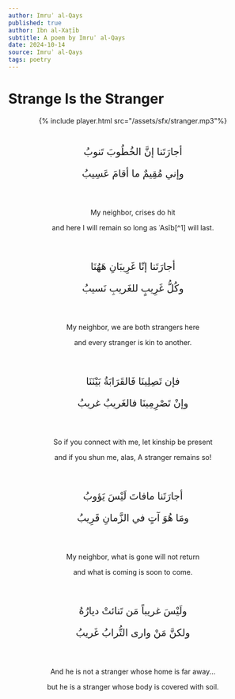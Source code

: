 ```yaml
---
author: Imruʾ al-Qays
published: true
author: Ibn al-Xaṭīb
subtitle: A poem by Imruʾ al-Qays
date: 2024-10-14
source: Imruʾ al-Qays
tags: poetry
---
```


# Strange Is the Stranger

<style>

    .arabic {
        font-size: 20px;
    }
</style>
<div style="margin: 0 0 20px 0; display: flex; justify-content: center; align-items: center;">{% include player.html src="/assets/sfx/stranger.mp3"%}</div>
<div style="margin: 0; display: flex; justify-content: center; align-items: center;">
    <div style="display: flex; gap: 40px; justify-content: center;">
        <div style="display: flex; flex-direction: column; gap: 20px;">
            <div class="arabic" style="text-align: center; padding: 2px;">
                <p>أجارَتَنا إنَّ الخُطُوبَ تَنوبُ</p>
                <p>وإني مُقِيمٌ ما أقامَ عَسِيبُ</p>
            </div>
            <div style="text-align: center; padding: 2px;">
                <p>My neighbor, crises do hit</p>
                <p>and here I will remain so long as ʿAsīb<span markdown="1">[^1]</span> will last.</p>
            </div>
            <div class="arabic" style="text-align: center; padding: 2px;">
                <p>أجارَتَنا إنّا غَرِيبَانِ هَهُنَا</p>
                <p>وكُلُّ غَرِيبٍ للغَريبِ نَسيبُ</p>
            </div>
            <div style="text-align: center; padding: 2px;">
                <p>My neighbor, we are both strangers here</p>
                <p>and every stranger is kin to another.</p>
            </div>
            <div class="arabic" style="text-align: center; padding: 2px;">
                <p>فإن تَصِلِينَا فَالقَرَابَةُ بَيْنَنَا</p>
                <p>وإنْ تَصْرِمِينَا فالغَريبُ غريبُ</p>
            </div>
            <div style="text-align: center; padding: 2px;">
                <p>So if you connect with me, let kinship be present</p>
                <p>and if you shun me, alas, A stranger remains so!</p>
            </div>
            <div class="arabic" style="text-align: center; padding: 2px;">
                <p>أجارَتَنا مافاتَ لَيْسَ يَؤوبُ</p>
                <p>ومَا هُوَ آتٍ في الزَّمانِ قَرِيبُ</p>
            </div>
            <div style="text-align: center; padding: 2px;">
                <p>My neighbor, what is gone will not return</p>
                <p>and what is coming is soon to come.</p>
            </div>
            <div class="arabic" style="text-align: center; padding: 2px;">
                <p>ولَيْسَ غريباً مَن تَنائتْ ديارُهُ</p>
                <p>ولكنَّ مَنْ وارى التُّرابُ غَريبُ</p>
            </div>
            <div style="text-align: center; padding: 2px;">
                <p>And he is not a stranger whose home is far away...</p>
                <p>but he is a stranger whose body is covered with soil.</p>
            </div>
        </div>
    </div>
</div>

[^1]: The name of a mountain.
